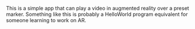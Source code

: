 This is a simple app that can play a video in augmented reality over a preset marker. Something like this is probably a HelloWorld program equivalent for someone learning to work on AR.
